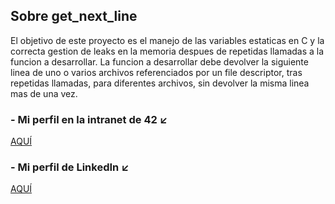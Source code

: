## Sobre get_next_line

El objetivo de este proyecto es el manejo de las variables estaticas en C y la correcta gestion de leaks en la memoria despues de repetidas llamadas a la funcion a desarrollar. La funcion a desarrollar debe devolver la siguiente linea de uno o varios archivos referenciados por un file descriptor, tras repetidas llamadas, para diferentes archivos, sin devolver la misma linea mas de una vez. 

### - Mi perfil en la intranet de 42 ↙️
[AQUÍ](https://profile.intra.42.fr/users/mgimon-c)

### - Mi perfil de LinkedIn ↙️
[AQUÍ](https://www.linkedin.com/in/mgimon-c/)
